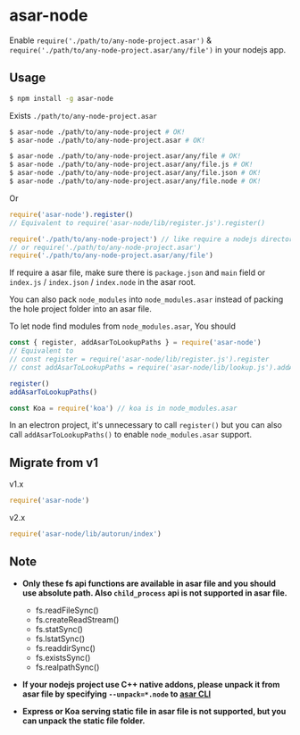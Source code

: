 # asar-node

Enable `require('./path/to/any-node-project.asar')` & `require('./path/to/any-node-project.asar/any/file')` in your nodejs app.

## Usage

``` bash
$ npm install -g asar-node
```

Exists `./path/to/any-node-project.asar`

``` bash
$ asar-node ./path/to/any-node-project # OK!
$ asar-node ./path/to/any-node-project.asar # OK!

$ asar-node ./path/to/any-node-project.asar/any/file # OK!
$ asar-node ./path/to/any-node-project.asar/any/file.js # OK!
$ asar-node ./path/to/any-node-project.asar/any/file.json # OK!
$ asar-node ./path/to/any-node-project.asar/any/file.node # OK!
```

Or

```js
require('asar-node').register()
// Equivalent to require('asar-node/lib/register.js').register()

require('./path/to/any-node-project') // like require a nodejs directory
// or require('./path/to/any-node-project.asar')
require('./path/to/any-node-project.asar/any/file')
```

If require a asar file, make sure there is `package.json` and `main` field or `index.js` / `index.json` / `index.node` in the asar root.

You can also pack `node_modules` into `node_modules.asar` instead of packing the hole project folder into an asar file.

To let node find modules from `node_modules.asar`, You should

``` js
const { register, addAsarToLookupPaths } = require('asar-node')
// Equivalent to 
// const register = require('asar-node/lib/register.js').register
// const addAsarToLookupPaths = require('asar-node/lib/lookup.js').addAsarToLookupPaths

register()
addAsarToLookupPaths()

const Koa = require('koa') // koa is in node_modules.asar
```

In an electron project, it's unnecessary to call `register()` but you can also call `addAsarToLookupPaths()` to enable `node_modules.asar` support.

## Migrate from v1

v1.x

``` js
require('asar-node')
```

v2.x

``` js
require('asar-node/lib/autorun/index')
```

## Note

* **Only these fs api functions are available in asar file and you should use absolute path. Also `child_process` api is not supported in asar file.**

  * fs.readFileSync()
  * fs.createReadStream()
  * fs.statSync()
  * fs.lstatSync()
  * fs.readdirSync()
  * fs.existsSync()
  * fs.realpathSync()

* **If your nodejs project use C++ native addons, please unpack it from asar file by specifying `--unpack=*.node` to [asar CLI](https://www.npmjs.com/package/asar)**
* **Express or Koa serving static file in asar file is not supported, but you can unpack the static file folder.**
